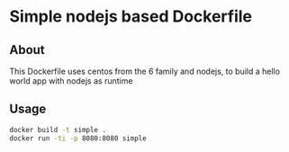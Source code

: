 # Simple nodejs based Dockerfile

## About

This Dockerfile uses centos from the 6 family and nodejs, to build a hello world app with nodejs as runtime

## Usage

```bash
docker build -t simple .
docker run -ti -p 8080:8080 simple
```